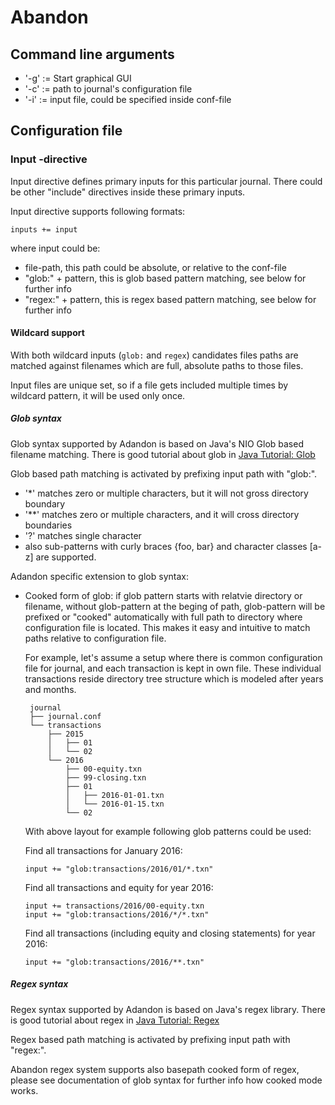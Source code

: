 # Abandon

## Command line arguments

 - '-g' := Start graphical GUI
 - '-c' <conf-file> := path to journal's configuration file
 - '-i' <input-file> := input file, could be specified inside conf-file
 
## Configuration file


### Input -directive

Input directive defines primary inputs for this particular journal. 
There could be other "include" directives inside these primary inputs.

Input directive supports following formats:

	inputs += input

where input could be:
 
 - file-path, this path could be absolute, or relative to the conf-file
 - "glob:" + pattern, this is glob based pattern matching, see below for further info
 - "regex:" + pattern, this is regex based pattern matching, see below for further info
      
#### Wildcard support

With both wildcard inputs (`glob:` and `regex`) candidates files paths are matched 
against filenames which are full, absolute paths to those files.

Input files are unique set, so if a file gets included multiple times by wildcard pattern,
it will be used only once. 

##### Glob syntax

Glob syntax supported by Adandon is based on Java's NIO Glob based filename matching.
There is good tutorial about glob in 
[Java Tutorial: Glob](https://docs.oracle.com/javase/tutorial/essential/io/fileOps.html#glob)
 
Glob based path matching is activated by prefixing input path with "glob:".
  
 - '*' matches zero or multiple characters, but it will not gross directory boundary
 - '**' matches zero or multiple characters, and it will cross directory boundaries
 - '?' matches single character 
 - also sub-patterns with curly braces {foo, bar} and character classes [a-z] are supported.
  
 Adandon specific extension to glob syntax:
 
 - Cooked form of glob: if glob pattern starts with relatvie directory or filename, 
   without glob-pattern at the beging of path, glob-pattern will be prefixed 
   or "cooked" automatically with full path to directory where configuration 
   file is located.   This makes it easy and intuitive to match paths relative to 
   configuration file.  

   For example, let's assume a setup where there is common configuration file for journal, 
   and each transaction is kept in own file. These individual transactions reside directory 
   tree structure which is modeled after years and months.

   ```
	journal
	├── journal.conf
	└── transactions
	    ├── 2015
	    │   ├── 01
	    │   └── 02
	    └── 2016
	        ├── 00-equity.txn
	        ├── 99-closing.txn
	        ├── 01
	        │   ├── 2016-01-01.txn
	        │   └── 2016-01-15.txn
	        └── 02
   ```

   With above layout for example following glob patterns could be used:

   Find all transactions for January 2016:

   `input += "glob:transactions/2016/01/*.txn"`

   Find all transactions and equity for year 2016:

   ```
   input += transactions/2016/00-equity.txn
   input += "glob:transactions/2016/*/*.txn"
   ```

   Find all transactions (including equity and closing statements) 
   for year 2016:

   `input += "glob:transactions/2016/**.txn"`


##### Regex syntax

Regex syntax supported by Adandon is based on Java's regex library.
There is good tutorial about regex in 
[Java Tutorial: Regex](https://docs.oracle.com/javase/tutorial/essential/regex/index.html)

Regex based path matching is activated by prefixing input path with "regex:". 

Abandon regex system supports also basepath cooked form of regex, please see 
documentation of glob syntax for further info how cooked mode works.

